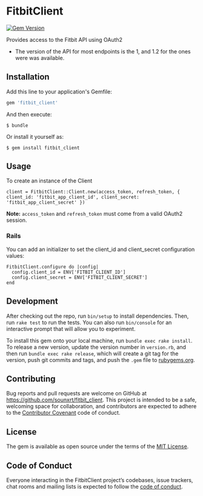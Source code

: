 # FitbitClient

[![Gem Version](https://badge.fury.io/rb/fitbit_client.svg)](https://badge.fury.io/rb/fitbit_client)

Provides access to the Fitbit API using OAuth2

- The version of the API for most endpoints is the 1, and 1.2 for the ones were was available.

## Installation

Add this line to your application's Gemfile:

```ruby
gem 'fitbit_client'
```

And then execute:

    $ bundle

Or install it yourself as:

    $ gem install fitbit_client

## Usage

To create an instance of the Client
```
client = FitbitClient::Client.new(access_token, refresh_token, { client_id: 'fitbit_app_client_id', client_secret: 'fitbit_app_client_secret' })
```

**Note:** `access_token` and `refresh_token` must come from a valid OAuth2 session. 

### Rails

You can add an initializer to set the client_id and client_secret configuration values:

```
FitbitClient.configure do |config|
  config.client_id = ENV['FITBIT_CLIENT_ID']
  config.client_secret = ENV['FITBIT_CLIENT_SECRET']
end
```


## Development

After checking out the repo, run `bin/setup` to install dependencies. Then, run `rake test` to run the tests. You can also run `bin/console` for an interactive prompt that will allow you to experiment.

To install this gem onto your local machine, run `bundle exec rake install`. To release a new version, update the version number in `version.rb`, and then run `bundle exec rake release`, which will create a git tag for the version, push git commits and tags, and push the `.gem` file to [rubygems.org](https://rubygems.org).

## Contributing

Bug reports and pull requests are welcome on GitHub at https://github.com/sounxrt/fitbit_client. This project is intended to be a safe, welcoming space for collaboration, and contributors are expected to adhere to the [Contributor Covenant](http://contributor-covenant.org) code of conduct.

## License

The gem is available as open source under the terms of the [MIT License](http://opensource.org/licenses/MIT).

## Code of Conduct

Everyone interacting in the FitbitClient project’s codebases, issue trackers, chat rooms and mailing lists is expected to follow the [code of conduct](https://github.com/[USERNAME]/fitbit_client/blob/master/CODE_OF_CONDUCT.md).
